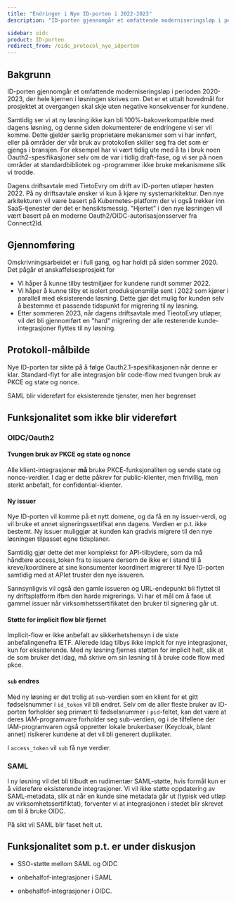```yaml
---
title: "Endringer i Nye ID-porten i 2022-2023"
description: "ID-porten gjennomgår et omfattende moderniseringsløp i perioden 2020-2023, der hele kjernen i løsningen skrives om.  Det er et uttalt hovedmål for prosjektet at overgangen skal skje uten negative konsekvenser for kundene.  Samtidig ser vi at ny løsning ikke kan bli 100%-bakoverkompatible med dagens løsning, og denne siden dokumenterer de endringene vi ser vil komme."

sidebar: oidc
product: ID-porten
redirect_from: /oidc_protocol_nye_idporten
---
```



## Bakgrunn

ID-porten gjennomgår et omfattende moderniseringsløp i perioden 2020-2023, der hele kjernen i løsningen skrives om.  Det er et uttalt hovedmål for prosjektet at overgangen skal skje uten negative konsekvenser for kundene.  

Samtidig ser vi at ny løsning ikke kan bli 100%-bakoverkompatible med dagens løsning, og denne siden dokumenterer de endringene vi ser vil komme.  Dette gjelder særlig proprietære mekanismer som vi har innført, eller på områder der vår bruk av protokollen skiller seg fra det som er gjengs i bransjen.  For eksempel har vi vært tidlig ute med å ta i bruk noen Oauth2-spesifikasjoner selv om de var i tidlig draft-fase, og vi ser på noen områder at standardbibliotek og -programmer ikke bruke mekanismene slik vi trodde.

Dagens driftsavtale med TietoEvry om drift av ID-porten utløper høsten 2022.  På ny driftsavtale ønsker vi kun å kjøre ny systemarkitektur. Den nye arkitekturen vil være basert på Kubernetes-platform der vi også trekker inn SaaS-tjenester der det er hensiktsmessig.  "Hjertet" i den nye løsningen vil vært basert på en moderne Oauth2/OIDC-autorisasjonsserver fra Connect2Id.


## Gjennomføring

Omskrivningsarbeidet er i full gang, og har holdt på siden sommer 2020.  Det pågår et anskaffelsesprosjekt for

* Vi håper å kunne tilby testmiljøer for kundene rundt sommer 2022.
* Vi håper å kunne tilby et isolert produksjonsmiljø sent i 2022 som kjører i parallell med eksisterende løsning.  Dette gjør det mulig for kunden selv å bestemme et passende tidspunkt for migrering til ny løsning.
* Etter sommeren 2023, når dagens driftsavtale med TieotoEvry utløper, vil det bli gjennomført en "hard" migrering der alle resterende kunde-integrasjoner flyttes til ny løsning.


## Protokoll-målbilde

Nye ID-porten tar sikte på å følge Oauth2.1-spesifikasjonen når denne er klar.   Standard-flyt for alle integrasjon blir code-flow med tvungen bruk av PKCE og state og nonce.

SAML blir videreført for eksisterende tjenster, men her begrenset


## Funksjonalitet som ikke blir videreført

### OIDC/Oauth2

#### Tvungen bruk av PKCE og state og nonce

Alle klient-integrasjoner **må** bruke PKCE-funksjonaliten og sende state og nonce-verdier.  I dag er dette påkrev for public-klienter, men frivillig, men sterkt anbefalt, for confidential-klienter.

#### Ny issuer
 Nye ID-porten vil komme på et nytt domene, og da få en ny issuer-verdi, og vil bruke et annet signeringssertifkat enn dagens.  Verdien er p.t. ikke bestemt.   Ny issuer muliggjør at kunden kan gradvis migrere til den nye løsningen tilpasset egne tidsplaner.

Samtidig gjør dette det mer komplekst for API-tilbydere, som da må håndtere access_token fra to issuere dersom de ikke er i stand til å kreve/koordinere at sine konsumenter koordinert migrerer til Nye ID-porten samtidig med at APIet truster den nye issueren.

Sannsynligvis vil også den gamle issueren og URL-endepunkt bli flyttet til ny driftsplatform ifbm den harde migreringa.  Vi har et mål om å fase ut gammel issuer når virksomhetssertifikatet den bruker til signering går ut.


#### Støtte for implicit flow blir fjernet

Implicit-flow er ikke anbefalt av sikkerhetshensyn i de siste anbefalingenefra IETF.  Allerede idag tilbys ikke implcit for nye integrasjoner, kun for eksisterende.  Med ny løsning fjernes støtten for implicit helt, slik at de som bruker det idag, må skrive om sin løsning til å bruke code flow med pkce.

#### `sub` endres

Med ny løsning er det trolig at `sub`-verdien som en klient for et gitt fødselsnummer i `id_token` vil bli endret. Selv om de aller fleste bruker av ID-porten forholder seg primært til fødselsnummer i `pid`-feltet, kan det være at deres IAM-programvare forholder seg sub-verdien, og i de tilfellene der IAM-programvaren også oppretter lokale brukerbaser (Keycloak, blant annet) risikerer kundene at det vil bli generert duplikater.

I `access_token` vil `sub` få nye verdier.



### SAML

I ny løsning vil det bli tilbudt en rudimentær SAML-støtte, hvis formål kun er å videreføre eksisterende integrasjoner.  Vi vil ikke støtte oppdatering av SAML-metadata, slik at når en kunde sine metadata går ut (typisk ved utløp av virksomhetssertifiktat), forventer vi at integrasjonen i stedet blir skrevet om til å bruke OIDC.

På sikt vil SAML blir faset helt ut.

## Funksjonalitet som p.t. er under diskusjon

* SSO-støtte mellom SAML og OIDC

* onbehalfof-integrasjoner i SAML

* onbehalfof-integrasjoner i OIDC.
